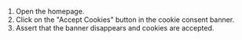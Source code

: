 1. Open the homepage.
2. Click on the "Accept Cookies" button in the cookie consent banner.
3. Assert that the banner disappears and cookies are accepted.